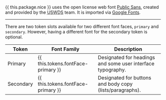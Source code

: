 {{ this.package.nice }} uses the open license web font <a target="_blank" rel="noopener nofollow" href="https://public-sans.digital.gov/">Public Sans</a>, created and provided by the <abbr title="The U.S. Web Design System">USWDS</abbr> team. It is imported via <a target="_blank" rel="noopener nofollow" href="https://fonts.google.com/specimen/Public+Sans">Google Fonts</a>.

---

There are two token slots available for two different font faces, `primary` and `secondary`. However, having a different font for the secondary token is optional.

Token     | Font&nbsp;Family                   | Description
----------|------------------------------------|-
Primary   | {{ this.tokens.fontFace-primary }} | Designated for headings and some user interface typography.
Secondary | {{ this.tokens.fontFace-primary }} | Designated for buttons and body copy (lists/paragraphs).
